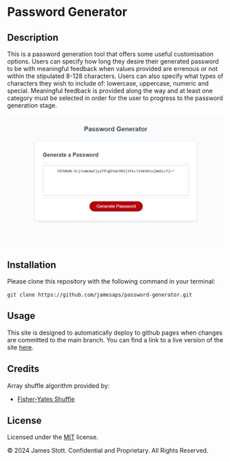 # Password Generator

## Description
This is a password generation tool that offers some useful customisation options. Users can specify how long they desire their generated password to be with meaningful feedback when values provided are errenous or not within the stipulated 8-128 characters. Users can also specify what types of characters they wish to include of: lowercase, uppercase, numeric and special. Meaningful feedback is provided along the way and at least one category must be selected in order for the user to progress to the password generation stage.

![Website Screenshot](./images/project-screenshot.png)

## Installation

Please clone this repository with the following command in your terminal:

```
git clone https://github.com/jamesaps/password-generator.git
```

## Usage
This site is designed to automatically deploy to github pages when changes are committed to the main branch. You can find a link to a live version of the site [here](https://jamesaps.github.io/password-generator/).

## Credits
Array shuffle algorithm provided by:
* [Fisher-Yates Shuffle](https://stackoverflow.com/a/2450976)

## License

Licensed under the [MIT](https://github.com/jamesaps/password-generator/blob/main/LICENSE) license.

© 2024 James Stott. Confidential and Proprietary. All Rights Reserved.